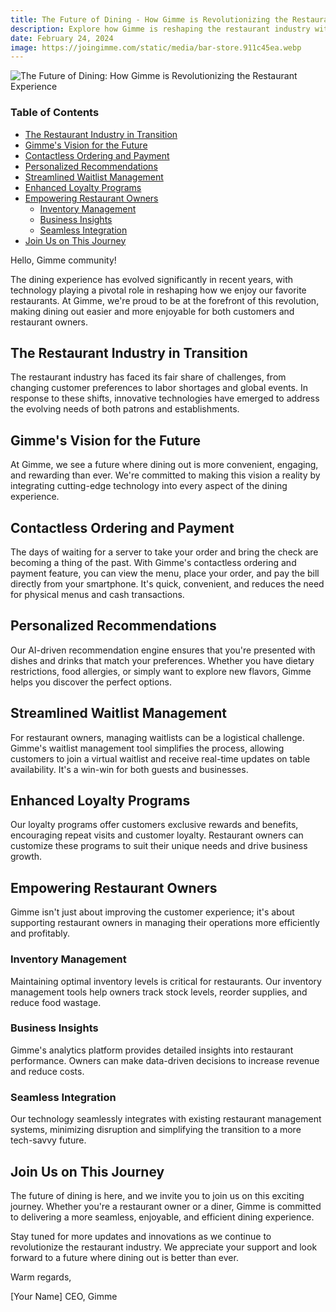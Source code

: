 ```yaml
---
title: The Future of Dining - How Gimme is Revolutionizing the Restaurant Experience
description: Explore how Gimme is reshaping the restaurant industry with cutting-edge technology, making dining out easier and more enjoyable.
date: February 24, 2024
image: https://joingimme.com/static/media/bar-store.911c45ea.webp
---
```


![The Future of Dining: How Gimme is Revolutionizing the Restaurant Experience](https://joingimme.com/static/media/bar-store.911c45ea.webp)

### Table of Contents

- [The Restaurant Industry in Transition](#the-restaurant-industry-in-transition)
- [Gimme's Vision for the Future](#gimmes-vision-for-the-future)
- [Contactless Ordering and Payment](#contactless-ordering-and-payment)
- [Personalized Recommendations](#personalized-recommendations)
- [Streamlined Waitlist Management](#streamlined-waitlist-management)
- [Enhanced Loyalty Programs](#enhanced-loyalty-programs)
- [Empowering Restaurant Owners](#empowering-restaurant-owners)
  - [Inventory Management](#inventory-management)
  - [Business Insights](#business-insights)
  - [Seamless Integration](#seamless-integration)
- [Join Us on This Journey](#join-us-on-this-journey)

Hello, Gimme community!

The dining experience has evolved significantly in recent years, with technology playing a pivotal role in reshaping how we enjoy our favorite restaurants. At Gimme, we're proud to be at the forefront of this revolution, making dining out easier and more enjoyable for both customers and restaurant owners.

## The Restaurant Industry in Transition

The restaurant industry has faced its fair share of challenges, from changing customer preferences to labor shortages and global events. In response to these shifts, innovative technologies have emerged to address the evolving needs of both patrons and establishments.

## Gimme's Vision for the Future

At Gimme, we see a future where dining out is more convenient, engaging, and rewarding than ever. We're committed to making this vision a reality by integrating cutting-edge technology into every aspect of the dining experience.

## Contactless Ordering and Payment

The days of waiting for a server to take your order and bring the check are becoming a thing of the past. With Gimme's contactless ordering and payment feature, you can view the menu, place your order, and pay the bill directly from your smartphone. It's quick, convenient, and reduces the need for physical menus and cash transactions.

## Personalized Recommendations

Our AI-driven recommendation engine ensures that you're presented with dishes and drinks that match your preferences. Whether you have dietary restrictions, food allergies, or simply want to explore new flavors, Gimme helps you discover the perfect options.

## Streamlined Waitlist Management

For restaurant owners, managing waitlists can be a logistical challenge. Gimme's waitlist management tool simplifies the process, allowing customers to join a virtual waitlist and receive real-time updates on table availability. It's a win-win for both guests and businesses.

## Enhanced Loyalty Programs

Our loyalty programs offer customers exclusive rewards and benefits, encouraging repeat visits and customer loyalty. Restaurant owners can customize these programs to suit their unique needs and drive business growth.

## Empowering Restaurant Owners

Gimme isn't just about improving the customer experience; it's about supporting restaurant owners in managing their operations more efficiently and profitably.

### Inventory Management

Maintaining optimal inventory levels is critical for restaurants. Our inventory management tools help owners track stock levels, reorder supplies, and reduce food wastage.

### Business Insights

Gimme's analytics platform provides detailed insights into restaurant performance. Owners can make data-driven decisions to increase revenue and reduce costs.

### Seamless Integration

Our technology seamlessly integrates with existing restaurant management systems, minimizing disruption and simplifying the transition to a more tech-savvy future.

## Join Us on This Journey

The future of dining is here, and we invite you to join us on this exciting journey. Whether you're a restaurant owner or a diner, Gimme is committed to delivering a more seamless, enjoyable, and efficient dining experience.

Stay tuned for more updates and innovations as we continue to revolutionize the restaurant industry. We appreciate your support and look forward to a future where dining out is better than ever.

Warm regards,

[Your Name]
CEO, Gimme
